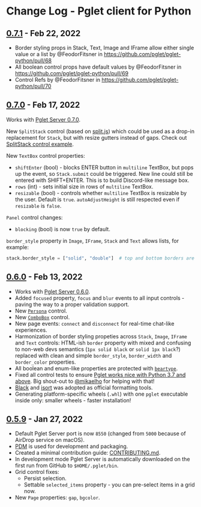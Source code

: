# Change Log - Pglet client for Python

## [0.7.1](https://pypi.org/project/pglet/0.7.1) - Feb 22, 2022

* Border styling props in Stack, Text, Image and IFrame allow either single value or a list by @FeodorFitsner in https://github.com/pglet/pglet-python/pull/68
* All boolean control props have default values by @FeodorFitsner in https://github.com/pglet/pglet-python/pull/69
* Control Refs by @FeodorFitsner in https://github.com/pglet/pglet-python/pull/70


## [0.7.0](https://pypi.org/project/pglet/0.7.0) - Feb 17, 2022

Works with [Pglet Server 0.7.0](https://github.com/pglet/pglet/releases/tag/v0.7.0).

New `SplitStack` control (based on [split.js](https://split.js.org/)) which could be used as a drop-in replacement for `Stack`, but with resize gutters instead of gaps. Check out [SplitStack control example](https://github.com/pglet/examples/blob/main/python/controls/split.py).

New `TextBox` control properties:
* `shiftEnter` (bool) - blocks ENTER button in `multiline` TextBox, but pops up the event, so `Stack.submit` could be triggered. New line could still be entered with SHIFT+ENTER. This is to build Discord-like message box.
* `rows` (int) - sets initial size in rows of `multiline` TextBox.
* `resizable` (bool) - controls whether `multiline` TextBox is resizable by the user. Default is `true`. `autoAdjustHeight` is still respected even if `resizable` is `false`.

`Panel` control changes:
* `blocking` (bool) is now `true` by default.

`border_style` property in `Image`, `IFrame`, `Stack` and `Text` allows lists, for example:

```python
stack.border_style = ["solid", "double"]  # top and bottom borders are solid, left and right are double
```


## [0.6.0](https://pypi.org/project/pglet/0.6.0) - Feb 13, 2022

* Works with [Pglet Server 0.6.0](https://github.com/pglet/pglet/releases/tag/v0.6.0).
* Added `focused` property, `focus` and `blur` events to all input controls - paving the way to a proper validation support.
* New [`Persona`](https://developer.microsoft.com/en-us/fluentui#/controls/web/persona) control.
* New [`ComboBox`](https://developer.microsoft.com/en-us/fluentui#/controls/web/combobox) control.
* New page events: `connect` and `disconnect` for real-time chat-like experiences.
* Harmonization of border styling propeties across `Stack`, `Image`, `IFrame` and `Text` controls: HTML-ish `border` property with mixed and confusing to non-web devs semantics (`1px solid black` or `solid 1px black`?) replaced with clean and simple `border_style`, `border_width` and `border_color` properties.
* All boolean and enum-like properties are protected with [`beartype`](https://github.com/beartype/beartype).
* Fixed all control tests to ensure [Pglet works nice with Python 3.7 and above](https://ci.appveyor.com/project/pglet/pglet-python). Big shout-out to [@mikaelho](https://github.com/mikaelho) for helping with that!
* [Black](https://github.com/psf/black) and [isort](https://pycqa.github.io/isort/) was adopted as official formatting tools.
* Generating platform-specific wheels (`.whl`) with one `pglet` executable inside only: smaller wheels - faster installation!


## [0.5.9](https://pypi.org/project/pglet/0.5.9) - Jan 27, 2022

* Default Pglet Server port is now `8550` (changed from `5000` because of AirDrop service on macOS).
* [PDM](https://pdm.fming.dev/) is used for development and packaging.
* Created a minimal contribution guide: [CONTRIBUTING.md](CONTRIBUTING.md).
* In development mode Pglet Server is automatically downloaded on the first run from GitHub to `$HOME/.pglet/bin`.
* Grid control fixes:
  * Persist selection.
  * Settable `selected_items` property - you can pre-select items in a grid now.
* New `Page` properties: `gap`, `bgcolor`.